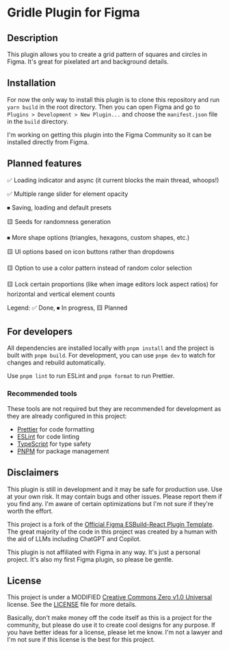 # Gridle Plugin for Figma

## Description

This plugin allows you to create a grid pattern of squares and circles in Figma. It's great for pixelated art and background details.

## Installation

For now the only way to install this plugin is to clone this repository and run `yarn build` in the root directory. Then you can open Figma and go to `Plugins > Development > New Plugin...` and choose the `manifest.json` file in the `build` directory.

I'm working on getting this plugin into the Figma Community so it can be installed directly from Figma.

## Planned features

✅ Loading indicator and async (it current blocks the main thread, whoops!)

✅ Multiple range slider for element opacity

⏹ Saving, loading and default presets

🟨 Seeds for randomness generation

⏹ More shape options (triangles, hexagons, custom shapes, etc.)

🟨 UI options based on icon buttons rather than dropdowns

🟨 Option to use a color pattern instead of random color selection

🟨 Lock certain proportions (like when image editors lock aspect ratios) for horizontal and vertical element counts

Legend: ✅ Done, ⏹ In progress, 🟨 Planned

## For developers

All dependencies are installed locally with `pnpm install` and the project is built with `pnpm build`.
For development, you can use `pnpm dev` to watch for changes and rebuild automatically.

Use `pnpm lint` to run ESLint and `pnpm format` to run Prettier.

### Recommended tools

These tools are not required but they are recommended for development as they are already configured in this project:

- [Prettier](https://prettier.io/) for code formatting
- [ESLint](https://eslint.org/) for code linting
- [TypeScript](https://www.typescriptlang.org/) for type safety
- [PNPM](https://pnpm.js.org/) for package management

## Disclaimers

This plugin is still in development and it may be safe for production use. Use at your own risk. It may contain bugs and other issues. Please report them if you find any. I'm aware of certain optimizations but I'm not sure if they're worth the effort.

This project is a fork of the [Official Figma ESBuild-React Plugin Template](https://github.com/figma/plugin-samples/tree/master/esbuild-react). The great majority of the code in this project was created by a human with the aid of LLMs including ChatGPT and Copilot.

This plugin is not affiliated with Figma in any way. It's just a personal project.
It's also my first Figma plugin, so please be gentle.

## License

This project is under a MODIFIED [Creative Commons Zero v1.0 Universal](https://creativecommons.org/publicdomain/zero/1.0/) license. See the [LICENSE](LICENSE) file for more details.

Basically, don't make money off the code itself as this is a project for the community, but please do use it to create cool designs for any purpose.
If you have better ideas for a license, please let me know. I'm not a lawyer and I'm not sure if this license is the best for this project.
